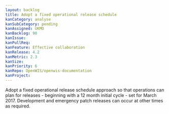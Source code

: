 ```yaml
---
layout: backlog
title: Adopt a fixed operational release schedule
kanCategory: analyse
kanSubCategory: pending
kanAssigned: UKMO
kanBacklog: 98
kanIssue:
kanPullReq:
kanFeature: Effective collaboration
kanRelease: 4.2
kanMetric: 2.3
kanSize:
kanPriority: 6
kanRepo: OpenWIS/openwis-documentation
kanProject:
---
```

Adopt a fixed operational release schedule approach so that operations can plan for releases - beginning with a 12 month initial cycle - set for March 2017. Development and emergency patch releases can occur at other times as required.
